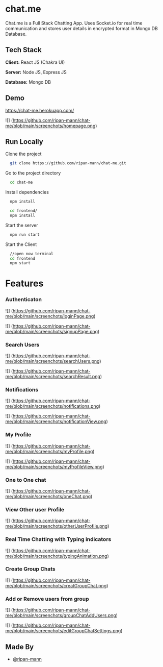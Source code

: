 # chat.me

Chat.me is a Full Stack Chatting App.
Uses Socket.io for real time communication and stores user details in encrypted format in Mongo DB Database.

## Tech Stack

**Client:** React JS (Chakra UI)

**Server:** Node JS, Express JS

**Database:** Mongo DB

## Demo

https://chat-me.herokuapp.com/

![] (https://github.com/ripan-mann/chat-me/blob/main/screenchots/homepage.png)

## Run Locally

Clone the project

```bash
  git clone https://github.com/ripan-mann/chat-me.git
```

Go to the project directory

```bash
  cd chat-me
```

Install dependencies

```bash
  npm install
```

```bash
  cd frontend/
  npm install
```

Start the server

```bash
  npm run start
```

Start the Client

```bash
  //open now terminal
  cd frontend
  npm start
```

# Features

### Authenticaton

![] (https://github.com/ripan-mann/chat-me/blob/main/screenchots/loginPage.png)

![] (https://github.com/ripan-mann/chat-me/blob/main/screenchots/signupPage.png)

### Search Users

![] (https://github.com/ripan-mann/chat-me/blob/main/screenchots/searchUsers.png)

![] (https://github.com/ripan-mann/chat-me/blob/main/screenchots/searchResult.png)

### Notifications

![] (https://github.com/ripan-mann/chat-me/blob/main/screenchots/notifications.png)

![] (https://github.com/ripan-mann/chat-me/blob/main/screenchots/notificationView.png)

### My Profile

![] (https://github.com/ripan-mann/chat-me/blob/main/screenchots/myProfile.png)

![] (https://github.com/ripan-mann/chat-me/blob/main/screenchots/myProfileView.png)

### One to One chat

![] (https://github.com/ripan-mann/chat-me/blob/main/screenchots/oneChat.png)

### View Other user Profile

![] (https://github.com/ripan-mann/chat-me/blob/main/screenchots/otherUserProfile.png)

### Real Time Chatting with Typing indicators

![] (https://github.com/ripan-mann/chat-me/blob/main/screenchots/typingAnimation.png)

### Create Group Chats

![] (https://github.com/ripan-mann/chat-me/blob/main/screenchots/creatGroupChat.png)

### Add or Remove users from group

![] (https://github.com/ripan-mann/chat-me/blob/main/screenchots/groupChatAddUsers.png)

![] (https://github.com/ripan-mann/chat-me/blob/main/screenchots/editGroupChatSettings.png)

## Made By

- [@ripan-mann](https://github.com/ripan-mann)
